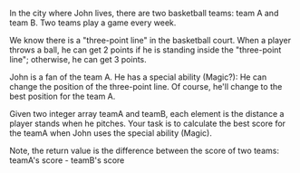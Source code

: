 In the city where John lives, there are two basketball teams: team A and team B. Two teams play a game every week.

We know there is a "three-point line" in the basketball court. When a player throws a ball, he can get 2 points if he is standing inside the "three-point line"; otherwise, he can get 3 points.

John is a fan of the team A. He has a special ability (Magic?): He can change the position of the three-point line. Of course, he'll change to the best position for the team A.

Given two integer array teamA and teamB, each element is the distance a player stands when he pitches. Your task is to calculate the best score for the teamA when John uses the special ability (Magic).

Note, the return value is the difference between the score of two teams: teamA's score - teamB's score